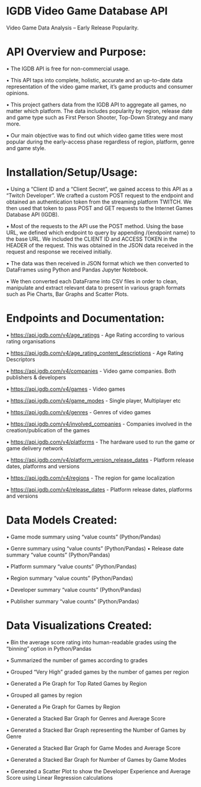 # IGDB Video Game Database API
Video Game Data Analysis – Early Release Popularity.
# API Overview and Purpose:
•	The IGDB API is free for non-commercial usage.

•	This API taps into complete, holistic, accurate and an up-to-date data representation of the video game market, it’s game products and consumer opinions.

•	This project gathers data from the IGDB API to aggregate all games, no matter which platform.   The data includes popularity by region, release date and game type such as First Person Shooter, Top-Down Strategy and many more.

•	Our main objective was to find out which video game titles were most popular during the early-access phase regardless of region, platform, genre and game style.


# Installation/Setup/Usage:

•	Using a “Client ID and a “Client Secret”, we gained access to this API as a “Twitch Developer”. We crafted a custom POST request to the endpoint and obtained an authentication token from the streaming platform TWITCH.  We then used that token to pass POST and GET requests to the Internet Games Database API (IGDB).

•	Most of the requests to the API use the POST method.  Using the base URL, we defined which endpoint to query by appending /{endpoint name} to the base URL.  We included the CLIENT ID and ACCESS TOKEN in the HEADER of the request.  This was obtained in the JSON data received in the request and response we received initially.

•	The data was then received in JSON format which we then converted to DataFrames using Python and Pandas Jupyter Notebook.

•	We then converted each DataFrame into CSV files in order to clean, manipulate and extract relevant data to present in various graph formats such as Pie Charts, Bar Graphs and Scatter Plots.


# Endpoints and Documentation:

•	https://api.igdb.com/v4/age_ratings - Age Rating according to various rating organisations

•	https://api.igdb.com/v4/age_rating_content_descriptions - Age Rating Descriptors

•	https://api.igdb.com/v4/companies - Video game companies. Both publishers & developers

•	https://api.igdb.com/v4/games - Video games

•	https://api.igdb.com/v4/game_modes - Single player, Multiplayer etc

•	https://api.igdb.com/v4/genres - Genres of video games

•	https://api.igdb.com/v4/involved_companies - Companies involved in the creation/publication of the games

•	https://api.igdb.com/v4/platforms - The hardware used to run the game or game delivery network

•	https://api.igdb.com/v4/platform_version_release_dates - Platform release dates, platforms and versions

•	https://api.igdb.com/v4/regions - The region for game localization

•	https://api.igdb.com/v4/release_dates - Platform release dates, platforms and versions


# Data Models Created:

•	Game mode summary using “value counts” (Python/Pandas)

•	Genre summary using “value counts” (Python/Pandas)
•	Release date summary “value counts” (Python/Pandas)

•	Platform summary “value counts” (Python/Pandas)

•	Region summary “value counts” (Python/Pandas)

•	Developer summary “value counts” (Python/Pandas)

•	Publisher summary “value counts” (Python/Pandas)


# Data Visualizations Created:

•	Bin the average score rating into human-readable grades using the “binning” option in Python/Pandas

•	Summarized the number of games according to grades

•	Grouped “Very High” graded games by the number of games per region

•	Generated a Pie Graph for Top Rated Games by Region

•	Grouped all games by region

•	Generated a Pie Graph for Games by Region

•	Generated a Stacked Bar Graph for Genres and Average Score

•	Generated a Stacked Bar Graph representing the Number of Games by Genre

•	Generated a Stacked Bar Graph for Game Modes and Average Score

•	Generated a Stacked Bar Graph for Number of Games by Game Modes

•	Generated a Scatter Plot to show the Developer Experience and Average Score using Linear Regression calculations
